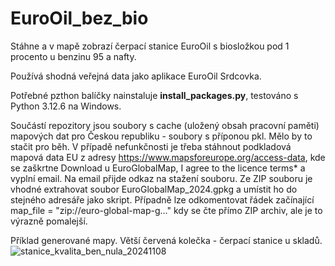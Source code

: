 # EuroOil_bez_bio
Stáhne a v mapě zobrazí čerpací stanice EuroOil s biosložkou pod 1 procento u benzinu 95 a nafty. 

Používá shodná veřejná data jako aplikace EuroOil Srdcovka.

Potřebné pzthon balíčky nainstaluje **install_packages.py**, testováno s Python 3.12.6 na Windows.

Součástí repozitory jsou soubory s cache (uložený obsah pracovní paměti) mapových dat pro Českou republiku - soubory s příponou pkl. Mělo by to stačit pro běh. V případě nefunkčnosti je třeba stáhnout podkladová mapová data EU z adresy https://www.mapsforeurope.org/access-data, kde se zaškrtne Download u EuroGlobalMap,  I agree to the licence terms* a vyplní email. Na email přijde odkaz na stažení souboru. Ze ZIP souboru je vhodné extrahovat soubor EuroGlobalMap_2024.gpkg a umístit ho do stejného adresáře jako skript. Případně lze odkomentovat řádek začínající map_file = "zip://euro-global-map-g..." kdy se čte přímo ZIP archiv, ale je to výrazně pomalejší.

Příklad generované mapy. Větší červená kolečka - čerpací stanice u skladů.
![stanice_kvalita_ben_nula_20241108](https://github.com/user-attachments/assets/e217c6e0-a40c-43ab-87a9-17f2e3dea6d6)

